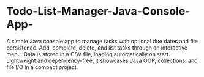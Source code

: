# Todo-List-Manager-Java-Console-App-
A simple Java console app to manage tasks with optional due dates and file persistence. Add, complete, delete, and list tasks through an interactive menu. Data is stored in a CSV file, loading automatically on start. Lightweight and dependency-free, it showcases Java OOP, collections, and file I/O in a compact project.
